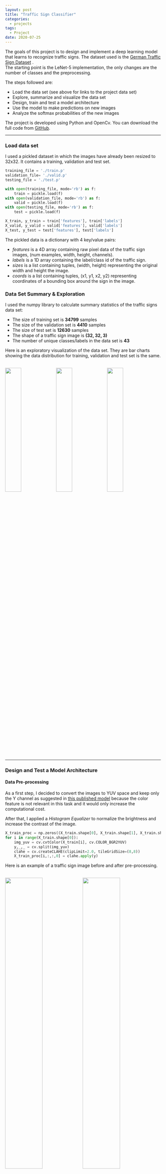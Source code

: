 ```yaml
---
layout: post
title: "Traffic Sign Classifier"
categories:
  - projects
tags:
  - Project
date: 2020-07-25
---
```


The goals of this project is to design and implement a deep learning model that learns to recognize traffic signs. The dataset used is the [German Traffic Sign Dataset](http://benchmark.ini.rub.de/?section=gtsrb&subsection=dataset) .  
The starting point is the LeNet-5 implementation, the only changes are the number of classes and the preprocessing.

The steps followed are:

* Load the data set (see above for links to the project data set)
* Explore, summarize and visualize the data set
* Design, train and test a model architecture
* Use the model to make predictions on new images
* Analyze the softmax probabilities of the new images

The project is developed using Python and OpenCv. You can download the full code from [GitHub](https://github.com/IacopomC/CarND-Traffic-Sign-Classifier-Project).

---

### Load data set

I used a pickled dataset in which the images have already been resized to 32x32. It contains a training, validation and test set.

```python
training_file = './train.p'
validation_file= './valid.p'
testing_file = './test.p'

with open(training_file, mode='rb') as f:
    train = pickle.load(f)
with open(validation_file, mode='rb') as f:
    valid = pickle.load(f)
with open(testing_file, mode='rb') as f:
    test = pickle.load(f)

X_train, y_train = train['features'], train['labels']
X_valid, y_valid = valid['features'], valid['labels']
X_test, y_test = test['features'], test['labels']
```

The pickled data is a dictionary with 4 key/value pairs:

- *features* is a 4D array containing raw pixel data of the traffic sign images, (num examples, width, height, channels).
- *labels* is a 1D array containing the label/class id of the traffic sign.
- *sizes* is a list containing tuples, (width, height) representing the original width and height the image.
- *coords* is a list containing tuples, (x1, y1, x2, y2) representing coordinates of a bounding box around the sign in the image.

### Data Set Summary & Exploration

I used the numpy library to calculate summary statistics of the traffic signs data set:

* The size of training set is **34799** samples
* The size of the validation set is **4410** samples
* The size of test set is **12630** samples
* The shape of a traffic sign image is **(32, 32, 3)**
* The number of unique classes/labels in the data set is **43**

Here is an exploratory visualization of the data set. They are bar charts showing the data distribution for training, validation and test set is the same.

<br/>

<img src="{{ site.url }}/assets/images/traffic-sign-classifier-project/train_classes_distribution.png" width="32%">
<img src="{{ site.url }}/assets/images/traffic-sign-classifier-project/validation_classes_distribution.png" width="32%">
<img src="{{ site.url }}/assets/images/traffic-sign-classifier-project/test_classes_distribution.png" width="32%">

<br/>

---
### Design and Test a Model Architecture

#### Data Pre-processing

As a first step, I decided to convert the images to YUV space and keep only the Y channel as suggested in [this published model](http://yann.lecun.com/exdb/publis/pdf/sermanet-ijcnn-11.pdf) because the color feature is not relevant in this task and it would only increase the computational cost.

After that, I applied a *Histogram Equalizer* to normalize the brightness and increase the contrast of the image.

```python
X_train_proc = np.zeros((X_train.shape[0], X_train.shape[1], X_train.shape[2], 1))
for i in range(X_train.shape[0]):
    img_yuv = cv.cvtColor(X_train[i], cv.COLOR_BGR2YUV)
    y,_,_ = cv.split(img_yuv)
    clahe = cv.createCLAHE(clipLimit=2.0, tileGridSize=(8,8))
    X_train_proc[i,:,:,0] = clahe.apply(y)
```

Here is an example of a traffic sign image before and after pre-processing.

<br/>

<img src="{{ site.url }}/assets/images/traffic-sign-classifier-project/original.jpg" width="49%">
<img src="{{ site.url }}/assets/images/traffic-sign-classifier-project/processed.jpg" width="49%">

<br/>

I decided to do data augmentation to increase the diversity of data available for training models, without actually collecting new data. Samples were randomly perturbed in position ([-2,2] pixels) and rotation ([-15,+15] degrees), as described in [the published model](http://yann.lecun.com/exdb/publis/pdf/sermanet-ijcnn-11.pdf).

Here is an example of an original image and an augmented image:

<br/>

<img src="{{ site.url }}/assets/images/traffic-sign-classifier-project/original.jpg" width="49%">
<img src="{{ site.url }}/assets/images/traffic-sign-classifier-project/augmented_img.jpg" width="49%">

<br/>

The difference between the original data set and the augmented data set is an increment in the number of images, which now have only one channel.

Following, I normalized the image data because it makes convergence faster while training the network.

```python
X_train_proc = (aug_X_train - np.mean(aug_X_train))/np.std(aug_X_train)
X_valid_proc = (X_valid_proc - np.mean(X_valid_proc))/np.std(X_valid_proc)
X_test_proc = (X_test_proc - np.mean(X_test_proc))/np.std(X_test_proc)
```

As a last step, I shuffled the training set otherwise the ordering of the data might have an effect on how well the network trains.


#### Final Model Architecture


| Layer         		|     Description	        					|
|:---------------------:|:---------------------------------------------:|
| Input         		| 32x32x1 image (Y channel)   							|
| Convolution 5x5     	| 1x1 stride, valid padding, outputs 28x28x6 	|
| RELU					|												|
| Max pooling	      	| 2x2 stride,  outputs 14x14x6 				|
| Convolution 5x5	    | 1x1 stride, valid padding, outputs 10x10x16|
| RELU					|												|
| Max pooling	      	| 2x2 stride,  output 5x5x16 				|
| Flatten	      	| input 5x5x16, output 400				|
| Fully connected		| Input 400, output 120	|
| RELU					|												|
| Regularization					|												|
| Fully connected		| Input 120, output 84	|
| RELU					|												|
| Regularization					|												|
| Fully connected		| Input 84, output 43	|
| Softmax				|         									|

#### Training hyperparameters

I trained the model using an Adam optimizer, a learning rate of 0.001, a dropout rate of 0.1 and batch size of 128.

My final model results were:
* validation set accuracy of 0.943
* test set accuracy of 0.925

An iterative approach was chosen:
* The starting point was the LeNet Neural Network because it performs well on recognition tasks. I adapted it to my model with 43 final outputs.
* Initially, I noticed that this architecture overfitted the original training set and I introduced Dropout Regularization after the first two Dense layers.
* After a few trial and error I was able to tune both the dropout rate and the learning rate to 10% and 0.001.

---
### Test a Model on New Images

I choose five German traffic signs on the web to test my model on:

<img src="./additional_img/1.jpg" width="30%">
<img src="./additional_img/9.jpg" width="29%">
<img src="./additional_img/29.jpg" width="38%">
<img src="./additional_img/30.jpg" width="30%">
<img src="./additional_img/35.jpg" width="30%">

All these images maybe challenging to classify because:

* they include much more background then the training images
* the background is very different from the one in the training images
* one image contains copyright trademarks

Here are the results of the prediction:

Top 5 labels for `Speed limit (30km/h)`:
 * `Speed limit (30km/h)` with prob = 0.91
 * `Speed limit (50km/h)` with prob = 0.09
 * `End of speed limit (80km/h)` with prob = 0.00
 * `Speed limit (80km/h)` with prob = 0.00
 * `Speed limit (20km/h)` with prob = 0.00

Top 5 labels for `Bicycles crossing`:
 * `Bicycles crossing` with prob = 0.99
 * `Children crossing` with prob = 0.01
 * `Slippery road` with prob = 0.00
 * `Bumpy road` with prob = 0.00
 * `Speed limit (60km/h)` with prob = 0.00

Top 5 labels for `Beware of ice/snow`:
 * `Slippery road` with prob = 0.95
 * `Beware of ice/snow` with prob = 0.04
 * `Wild animals crossing` with prob = 0.01
 * `Double curve` with prob = 0.00
 * `Road work` with prob = 0.00

Top 5 labels for `Ahead only`:
 * `Ahead only` with prob = 1.00
 * `Turn left ahead` with prob = 0.00
 * `No vehicles` with prob = 0.00
 * `Speed limit (60km/h)` with prob = 0.00
 * `Turn right ahead` with prob = 0.00

Top 5 labels for `No passing`:
 * `No entry` with prob = 1.00
 * `Stop` with prob = 0.00
 * `End of all speed and passing limits` with prob = 0.00
 * `End of no passing` with prob = 0.00
 * `No passing` with prob = 0.00

The model was able to correctly guess 3 of the 5 traffic signs, which gives an accuracy of 60%.

Here's the snippet of the code for making predictions:

```python
probability_prediction = tf.nn.softmax(logits=logits)

def predict(X_data):
    num_examples = len(X_data)
    sess = tf.get_default_session()
    predictions = list()
    for offset in range(0, num_examples, BATCH_SIZE):
        batch_x = X_data[offset:offset+BATCH_SIZE]
        predictions.extend( sess.run(probability_prediction, feed_dict={x: batch_x}))

    return predictions
```
